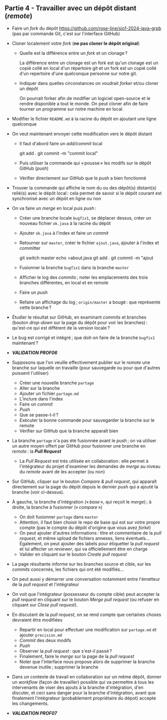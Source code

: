 ## Partie 4 - Travailler avec un dépôt distant (_remote_)

- Faire un _fork_ du dépôt https://github.com/rose-line/sio1-2024-java-grpb (pas par commande Git, c'est sur l'interface GitHub)

- Cloner localement votre _fork_ (**ne pas cloner le dépôt original**)

  - Quelle est la différence entre un _fork_ et un clonage ?

    La différence entre un clonage est un fork est qu'un clonage est un copié collé en local d'un répertoire git et un fork est un copié collé d'un repertoire d'une quelconque
    personne sur notre git.

  - Indiquer dans quelles circonstances on voudrait _forker_ et/ou cloner un dépôt

    On pourrait forker afin de modifier un logiciel open-source et le rendre disponible a tout le monde.
    On peut cloner afin de faire tourner un programme sur notre machine en local.

- Modifier le fichier `README.md` à la racine du dépôt en ajoutant une ligne quelconque

- On veut maintenant envoyer cette modification vers le dépôt distant

  - Il faut d'abord faire un _add/commit_ local

    git add .
    git commit -m "commit local"

  - Puis utiliser la commande qui « pousse » les modifs sur le dépôt GitHub (_push_)
  - Vérifier directement sur GitHub que le _push_ a bien fonctionné

- Trouver la commande qui affiche le nom du ou des dépôt(s) distant(s) relié(s) avec le dépôt local : cela permet de savoir si le dépôt courant est synchronisé avec un dépôt en ligne ou non

- On va faire un _merge_ en local puis *push* :

  - Créer une branche locale `bugfix1`, se déplacer dessus, créer un nouveau fichier `ok.java` à la racine du dépôt
  - Ajouter `ok.java` à l'index et faire un _commit_
  - Retourner sur `master`, créer le fichier `ajout.java`, ajouter à l'index et committer

    git switch master 
    echo >about.java
    git add .
    git commit -m "ajout 

  - Fusionner la branche `bugfix1` dans la branche `master`
  - Afficher le log des *commits* ; noter les emplacements des trois branches différentes, en local et en remote
  - Faire un _push_
  - Refaire un affichage du log ; `origin/master` a bougé : que représente cette branche ?

- Étudier le résultat sur GitHub, en examinant _commits_ et branches (bouton _drop-down_ sur la page du dépôt pour voir les branches) : qu'est-ce qui est différent de la version locale ?

- Le bug est corrigé et intégré ; que doit-on faire de la branche `bugfix1` maintenant ?

- **_VALIDATION PROF06_**

- Supposons que l'on veuille effectivement publier sur le _remote_ une branche sur laquelle on travaille (pour sauvegarde ou pour que d'autres puissent l'utiliser)

  - Créer une nouvelle branche `partage`
  - Aller sur la branche
  - Ajouter un fichier `partage.md`
  - L'inclure dans l'index
  - Faire un _commit_
  - _Push_
  - Que se passe-t-il ?
  - Exécuter la bonne commande pour sauvegarder la branche sur le remote
  - Vérifier sur GitHub que la branche apparaît bien

- La branche `partage` n'a pas été fusionnée avant le *push* ; on va utiliser un autre moyen offert par GitHub pour fusionner une branche en *remote* : la **_Pull Request_**

  - La _Pull Request_ est très utilisée en collaboration : elle permet à l'intégrateur du projet d'examiner les demandes de _merge_ au niveau du _remote_ avant de les accepter (ou non)

- Sur GitHub, cliquer sur le bouton _Compare & pull request_, qui apparaît directement sur la page du dépôt depuis le dernier _push_ qui a ajouté la branche (voir ci-dessus).

- À gauche, la branche d'intégration (« *base* », qui reçoit le _merge_) ; à droite, la branche à fusionner (« *compare* »)

  - On doit fusionner `partage` dans `master`
  - Attention, il faut bien choisir le repo de base qui est sur votre propre compte (pas le compte du dépôt d'origine que vous avez _forké_)
  - On peut ajouter d'autres informations : titre et commentaire de la _pull request_, et même upload de fichiers annexes, liens éventuels... Également, on peut ajouter des labels pour étiquetter la _pull request_ et lui affecter un _reviewer_, qui va officiellement être en charge
  - Valider en cliquant sur le bouton _Create pull request_

- La page résultante informe sur les branches source et cible, sur les _commits_ concernés, les fichiers qui ont été modifiés...

- On peut aussi y démarrer une conversation notamment entre l'émetteur de la _pull request_ et l'intégrateur

- On voit que l'intégrateur (possesseur du compte cible) peut accepter la _pull request_ en cliquant sur le bouton _Merge pull request_ (ou refuser en cliquant sur _Close pull request_).

- En discutant de la _pull request_, on se rend compte que certaines choses devraient être modifiées

  - Repartir en local pour effectuer une modification sur `partage.md` et ajouter `precision.md`
  - _Commit_ des deux modifs
  - _Push_
  - Observer la *pull request* : que s'est-il passé ?
  - Finalement, faire le _merge_ sur la page de la _pull request_
  - Noter que l'interface nous propose alors de supprimer la branche devenue inutile ; supprimer la branche

- Dans un contexte de travail en collaboration sur un même dépôt, donner un _workflow_ (façon de travailler) possible qui va permettre à tous les intervenants de viser des ajouts à la branche d'intégration, d'en discuter, et ceci sans danger pour la branche d'intégration, avant que finalement l'intégrateur (probablement propriétaire du dépot) accepte les changements.

- **_VALIDATION PROF07_**